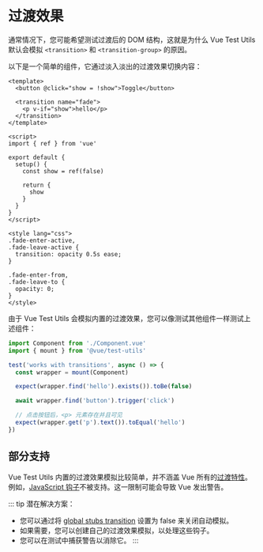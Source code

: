 # 过渡效果

通常情况下，您可能希望测试过渡后的 DOM 结构，这就是为什么 Vue Test Utils 默认会模拟 `<transition>` 和 `<transition-group>` 的原因。

以下是一个简单的组件，它通过淡入淡出的过渡效果切换内容：

```vue
<template>
  <button @click="show = !show">Toggle</button>

  <transition name="fade">
    <p v-if="show">hello</p>
  </transition>
</template>

<script>
import { ref } from 'vue'

export default {
  setup() {
    const show = ref(false)

    return {
      show
    }
  }
}
</script>

<style lang="css">
.fade-enter-active,
.fade-leave-active {
  transition: opacity 0.5s ease;
}

.fade-enter-from,
.fade-leave-to {
  opacity: 0;
}
</style>
```

由于 Vue Test Utils 会模拟内置的过渡效果，您可以像测试其他组件一样测试上述组件：

```js
import Component from './Component.vue'
import { mount } from '@vue/test-utils'

test('works with transitions', async () => {
  const wrapper = mount(Component)

  expect(wrapper.find('hello').exists()).toBe(false)

  await wrapper.find('button').trigger('click')

  // 点击按钮后，<p> 元素存在并且可见
  expect(wrapper.get('p').text()).toEqual('hello')
})
```

## 部分支持

Vue Test Utils 内置的过渡效果模拟比较简单，并不涵盖 Vue 所有的[过渡特性](https://vuejs.org/guide/built-ins/transition)。例如，[JavaScript 钩子](https://vuejs.org/guide/built-ins/transition#javascript-hooks)不被支持。这一限制可能会导致 Vue 发出警告。

::: tip
潜在解决方案：

- 您可以通过将 [global stubs transition](../../api/#global-stubs) 设置为 false 来关闭自动模拟。
- 如果需要，您可以创建自己的过渡效果模拟，以处理这些钩子。
- 您可以在测试中捕获警告以消除它。
  :::
